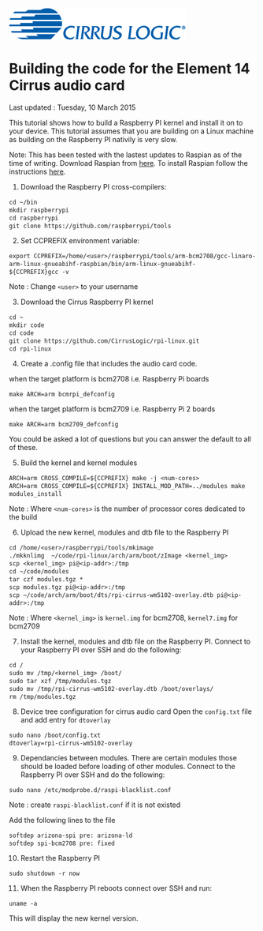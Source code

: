 ![Cirrus Logic Logo](https://github.com/CirrusLogic/wiki-content/blob/master/logos/Cirrus%20Logic%20286.png)

# Building the code for the Element 14 Cirrus audio card

Last updated : Tuesday, 10 March 2015

This tutorial shows how to build a Raspberry PI kernel and install it on to your device. This tutorial assumes that you are building on a Linux machine as building on the Raspberry PI nativily is very slow.

Note: This has been tested with the lastest updates to Raspian as of the time of writing.
Download Raspian from [here](http://www.raspberrypi.org/downloads/).
To install Raspian follow the instructions [here](http://www.raspberrypi.org/documentation/installation/installing-images/README.md).

1) Download the Raspberry PI cross-compilers:

```
cd ~/bin
mkdir raspberrypi
cd raspberrypi
git clone https://github.com/raspberrypi/tools
```

2) Set CCPREFIX environment variable:
```
export CCPREFIX=/home/<user>/raspberrypi/tools/arm-bcm2708/gcc-linaro-arm-linux-gnueabihf-raspbian/bin/arm-linux-gnueabihf-
${CCPREFIX}gcc -v
```
Note : Change ```<user>``` to your username

3) Download the Cirrus Raspberry PI kernel
```
cd ~
mkdir code
cd code
git clone https://github.com/CirrusLogic/rpi-linux.git
cd rpi-linux
```


4) Create a .config file that includes the audio card code.

when the target platform is bcm2708 i.e. Raspberry Pi boards
```
make ARCH=arm bcmrpi_defconfig
```
when the target platform is bcm2709 i.e. Raspberry Pi 2 boards
```
make ARCH=arm bcm2709_defconfig
```
You could be asked a lot of questions but you can answer the default to all of these.

5) Build the kernel and kernel modules
```
ARCH=arm CROSS_COMPILE=${CCPREFIX} make -j <num-cores>
ARCH=arm CROSS_COMPILE=${CCPREFIX} INSTALL_MOD_PATH=../modules make modules_install
```
Note : Where ```<num-cores>``` is the number of processor cores dedicated to the build

6) Upload the new kernel, modules and dtb file to the Raspberry PI
```
cd /home/<user>/raspberrypi/tools/mkimage
./mkknlimg  ~/code/rpi-linux/arch/arm/boot/zImage <kernel_img>
scp <kernel_img> pi@<ip-addr>:/tmp
cd ~/code/modules
tar czf modules.tgz *
scp modules.tgz pi@<ip-addr>:/tmp
scp ~/code/arch/arm/boot/dts/rpi-cirrus-wm5102-overlay.dtb pi@<ip-addr>:/tmp
```
Note : Where ```<kernel_img>``` is ```kernel.img``` for bcm2708, ```kernel7.img``` for bcm2709

7) Install the kernel, modules and dtb file on the Raspberry PI. Connect to your
Raspberry PI over SSH and do the following:
```
cd /
sudo mv /tmp/<kernel_img> /boot/
sudo tar xzf /tmp/modules.tgz
sudo mv /tmp/rpi-cirrus-wm5102-overlay.dtb /boot/overlays/
rm /tmp/modules.tgz
```

8) Device tree configuration for cirrus audio card
Open the ```config.txt``` file and add entry for ```dtoverlay```

```
sudo nano /boot/config.txt
dtoverlay=rpi-cirrus-wm5102-overlay
```

9) Dependancies between modules. There are certain modules those should be loaded before loading of other modules.
Connect to the Raspberry PI over SSH and do the following:
```
sudo nano /etc/modprobe.d/raspi-blacklist.conf
```
Note : create ```raspi-blacklist.conf``` if it is not existed

Add the following lines to the file
```
softdep arizona-spi pre: arizona-ld
softdep spi-bcm2708 pre: fixed
```

10) Restart the Raspberry PI

```
sudo shutdown -r now
```

11) When the Raspberry PI reboots connect over SSH and run:
```
uname -a
```
This will display the new kernel version.

